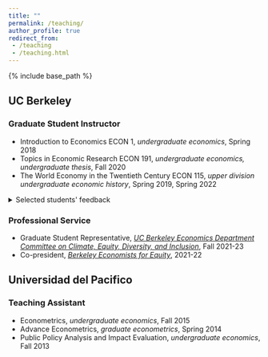 ```yaml
---
title: ""
permalink: /teaching/
author_profile: true
redirect_from:
 - /teaching
 - /teaching.html
---
```

  {% include base_path %}
## UC Berkeley
### Graduate Student Instructor
* Introduction to Economics ECON 1, _undergraduate economics_, Spring 2018
* Topics in Economic Research ECON 191, _undergraduate economics, undergraduate thesis_, Fall 2020
* The World Economy in the Twentieth Century ECON 115, _upper division undergraduate economic history_, Spring 2019, Spring 2022

<details>
<summary>Selected students' feedback</summary>
<br>
_"Joan's material was super organized and clear. She explained things well and simply. She was very accommodating and made the section worth coming to. She wanted students to do well."_

_"Very prepared and has lots of knowledge about the material! Going to the section was always very helpful for my learning and helped me to understand the material better."_

_"Joan prepares useful materials that review key points, presents questions for independent study, and allows questions. Joan also has a thorough knowledge of the subject."_

_"She is very knowledgeable in the subject, and her teaching was very clear. Her slides are always neat and informative.""_ -->
</details>

### Professional Service
* Graduate Student Representative, [_UC Berkeley Economics Department Committee on Climate, Equity, Diversity, and Inclusion_](https://www.econ.berkeley.edu/content/climate-equity-diversity-and-inclusion), Fall 2021-23
* Co-president, [_Berkeley Economists for Equity_](https://berkeleyeconomistsforequity.weebly.com), 2021-22

## Universidad del Pacifico
### Teaching Assistant
* Econometrics, _undergraduate economics_, Fall 2015
* Advance Econometrics, _graduate econometrics_, Spring 2014
* Public Policy Analysis and Impact Evaluation, _undergraduate economics_, Fall 2013
